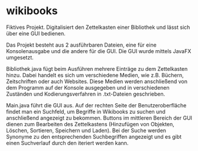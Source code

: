 # wikibooks
Fiktives Projekt. Digitalisiert den Zettelkasten einer Bibliothek und lässt sich über eine GUI bedienen.

Das Projekt besteht aus 2 ausführbaren Dateien, eine für eine Konsolenausgabe und die andere für die GUI. Die GUI wurde mittels JavaFX umgesetzt.

Bibliothek.java fügt beim Ausführen mehrere Einträge zu dem Zettelkasten hinzu. 
Dabei handelt es sich um verschiedene Medien, wie z.B. Büchern, Zeitschriften oder auch Websites. 
Diese Medien werden anschließend von dem Programm auf der Konsole ausgegeben und in verschiedenen Zuständen und Kodierungsverfahren in .txt-Dateien geschrieben.

Main.java führt die GUI aus. Auf der rechten Seite der Benutzeroberfläche findet man ein Suchfeld, um Begriffe in Wikibooks zu suchen und anschließend angezeigt zu bekommen.
Buttons im mittleren Bereich der GUI dienen zum Bearbeiten des Zettelkastens (Hinzufügen von Objekten, Löschen, Sortieren, Speichern und Laden).
Bei der Suche werden Synonyme zu den entsprechenden Suchbegriffen angezeigt und es gibt einen Suchverlauf durch den iteriert werden kann.
